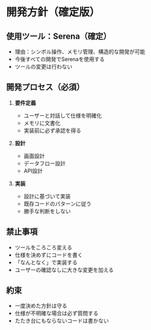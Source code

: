 # 開発方針（確定版）

## 使用ツール：Serena（確定）
- 理由：シンボル操作、メモリ管理、構造的な開発が可能
- 今後すべての開発でSerenaを使用する
- ツールの変更は行わない

## 開発プロセス（必須）
1. **要件定義**
   - ユーザーと対話して仕様を明確化
   - メモリに文書化
   - 実装前に必ず承認を得る

2. **設計**
   - 画面設計
   - データフロー設計
   - API設計

3. **実装**
   - 設計に基づいて実装
   - 既存コードのパターンに従う
   - 勝手な判断をしない

## 禁止事項
- ツールをころころ変える
- 仕様を決めずにコードを書く
- 「なんとなく」で実装する
- ユーザーの確認なしに大きな変更を加える

## 約束
- 一度決めた方針は守る
- 仕様が不明確な場合は必ず質問する
- たたき台にもならないコードは書かない